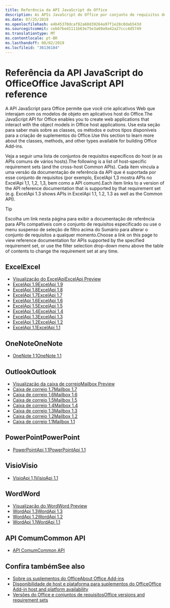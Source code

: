 ```yaml
---
title: Referência da API JavaScript do Office
description: As APIs JavaScript do Office por conjunto de requisitos de host
ms.date: 07/25/2019
ms.openlocfilehash: e4b45370dcaf82a60d39264a97f1e28c0dab543d
ms.sourcegitcommit: ceb67bed1111b63e75e3a69a9a42a27ccc4d5749
ms.translationtype: MT
ms.contentlocale: pt-BR
ms.lasthandoff: 08/02/2019
ms.locfileid: "36136184"
---
```

# <a name="office-javascript-api-reference"></a><span data-ttu-id="1e7f1-103">Referência da API JavaScript do Office</span><span class="sxs-lookup"><span data-stu-id="1e7f1-103">Office JavaScript API reference</span></span>

<span data-ttu-id="1e7f1-104">A API JavaScript para Office permite que você crie aplicativos Web que interajam com os modelos de objeto em aplicativos host do Office.</span><span class="sxs-lookup"><span data-stu-id="1e7f1-104">The JavaScript API for Office enables you to create web applications that interact with the object models in Office host applications.</span></span> <span data-ttu-id="1e7f1-105">Use esta seção para saber mais sobre as classes, os métodos e outros tipos disponíveis para a criação de suplementos do Office.</span><span class="sxs-lookup"><span data-stu-id="1e7f1-105">Use this section to learn more about the classes, methods, and other types available for building Office Add-ins.</span></span>

<span data-ttu-id="1e7f1-106">Veja a seguir uma lista de conjuntos de requisitos específicos do host (e as APIs comuns de vários hosts).</span><span class="sxs-lookup"><span data-stu-id="1e7f1-106">The following is a list of host-specific requirement sets (and the cross-host Common APIs).</span></span> <span data-ttu-id="1e7f1-107">Cada item vincula a uma versão da documentação de referência da API que é suportada por esse conjunto de requisitos (por exemplo, ExcelApi 1,3 mostra APIs no ExcelApi 1,1, 1,2, 1,3, bem como a API comum).</span><span class="sxs-lookup"><span data-stu-id="1e7f1-107">Each item links to a version of the API reference documentation that is supported by that requirement set (e.g. ExcelApi 1.3 shows APIs in ExcelApi 1.1, 1.2, 1.3 as well as the Common API).</span></span>

> [!TIP]
> <span data-ttu-id="1e7f1-108">Escolha um link nesta página para exibir a documentação de referência para APIs compatíveis com o conjunto de requisitos especificado ou use o menu suspenso de seleção de filtro acima do Sumário para alterar o conjunto de requisitos a qualquer momento.</span><span class="sxs-lookup"><span data-stu-id="1e7f1-108">Choose a link on this page to view reference documentation for APIs supported by the specified requirement set, or use the filter selection drop-down menu above the table of contents to change the requirement set at any time.</span></span>

## <a name="excel"></a><span data-ttu-id="1e7f1-109">Excel</span><span class="sxs-lookup"><span data-stu-id="1e7f1-109">Excel</span></span>

- [<span data-ttu-id="1e7f1-110">Visualização do ExcelApi</span><span class="sxs-lookup"><span data-stu-id="1e7f1-110">ExcelApi Preview</span></span>](/javascript/api/excel?view=excel-js-preview)
- [<span data-ttu-id="1e7f1-111">ExcelApi 1.9</span><span class="sxs-lookup"><span data-stu-id="1e7f1-111">ExcelApi 1.9</span></span>](/javascript/api/excel?view=excel-js-1.9)
- [<span data-ttu-id="1e7f1-112">ExcelApi 1.8</span><span class="sxs-lookup"><span data-stu-id="1e7f1-112">ExcelApi 1.8</span></span>](/javascript/api/excel?view=excel-js-1.8)
- [<span data-ttu-id="1e7f1-113">ExcelApi 1.7</span><span class="sxs-lookup"><span data-stu-id="1e7f1-113">ExcelApi 1.7</span></span>](/javascript/api/excel?view=excel-js-1.7)
- [<span data-ttu-id="1e7f1-114">ExcelApi 1.6</span><span class="sxs-lookup"><span data-stu-id="1e7f1-114">ExcelApi 1.6</span></span>](/javascript/api/excel?view=excel-js-1.6)
- [<span data-ttu-id="1e7f1-115">ExcelApi 1.5</span><span class="sxs-lookup"><span data-stu-id="1e7f1-115">ExcelApi 1.5</span></span>](/javascript/api/excel?view=excel-js-1.5)
- [<span data-ttu-id="1e7f1-116">ExcelApi 1.4</span><span class="sxs-lookup"><span data-stu-id="1e7f1-116">ExcelApi 1.4</span></span>](/javascript/api/excel?view=excel-js-1.4)
- [<span data-ttu-id="1e7f1-117">ExcelApi 1.3</span><span class="sxs-lookup"><span data-stu-id="1e7f1-117">ExcelApi 1.3</span></span>](/javascript/api/excel?view=excel-js-1.3)
- [<span data-ttu-id="1e7f1-118">ExcelApi 1.2</span><span class="sxs-lookup"><span data-stu-id="1e7f1-118">ExcelApi 1.2</span></span>](/javascript/api/excel?view=excel-js-1.2)
- [<span data-ttu-id="1e7f1-119">ExcelApi 1.1</span><span class="sxs-lookup"><span data-stu-id="1e7f1-119">ExcelApi 1.1</span></span>](/javascript/api/excel?view=excel-js-1.1)

## <a name="onenote"></a><span data-ttu-id="1e7f1-120">OneNote</span><span class="sxs-lookup"><span data-stu-id="1e7f1-120">OneNote</span></span>

- [<span data-ttu-id="1e7f1-121">OneNote 1,1</span><span class="sxs-lookup"><span data-stu-id="1e7f1-121">OneNote 1.1</span></span>](/javascript/api/onenote?view=onenote-js-1.1)

## <a name="outlook"></a><span data-ttu-id="1e7f1-122">Outlook</span><span class="sxs-lookup"><span data-stu-id="1e7f1-122">Outlook</span></span>

- [<span data-ttu-id="1e7f1-123">Visualização da caixa de correio</span><span class="sxs-lookup"><span data-stu-id="1e7f1-123">Mailbox Preview</span></span>](/javascript/api/outlook?view=outlook-js-preview)
- [<span data-ttu-id="1e7f1-124">Caixa de correio 1.7</span><span class="sxs-lookup"><span data-stu-id="1e7f1-124">Mailbox 1.7</span></span>](/javascript/api/outlook?view=outlook-js-1.7)
- [<span data-ttu-id="1e7f1-125">Caixa de correio 1.6</span><span class="sxs-lookup"><span data-stu-id="1e7f1-125">Mailbox 1.6</span></span>](/javascript/api/outlook?view=outlook-js-1.6)
- [<span data-ttu-id="1e7f1-126">Caixa de correio 1.5</span><span class="sxs-lookup"><span data-stu-id="1e7f1-126">Mailbox 1.5</span></span>](/javascript/api/outlook?view=outlook-js-1.5)
- [<span data-ttu-id="1e7f1-127"> Caixa de correio 1.4</span><span class="sxs-lookup"><span data-stu-id="1e7f1-127">Mailbox 1.4</span></span>](/javascript/api/outlook?view=outlook-js-1.4)
- [<span data-ttu-id="1e7f1-128"> Caixa de correio 1.3</span><span class="sxs-lookup"><span data-stu-id="1e7f1-128">Mailbox 1.3</span></span>](/javascript/api/outlook?view=outlook-js-1.3)
- [<span data-ttu-id="1e7f1-129">Caixa de correio 1.2</span><span class="sxs-lookup"><span data-stu-id="1e7f1-129">Mailbox 1.2</span></span>](/javascript/api/outlook?view=outlook-js-1.2)
- [<span data-ttu-id="1e7f1-130"> Caixa de correio 1.1</span><span class="sxs-lookup"><span data-stu-id="1e7f1-130">Mailbox 1.1</span></span>](/javascript/api/outlook?view=outlook-js-1.1)

## <a name="powerpoint"></a><span data-ttu-id="1e7f1-131">PowerPoint</span><span class="sxs-lookup"><span data-stu-id="1e7f1-131">PowerPoint</span></span>

- [<span data-ttu-id="1e7f1-132">PowerPointApi 1,1</span><span class="sxs-lookup"><span data-stu-id="1e7f1-132">PowerPointApi 1.1</span></span>](/javascript/api/powerpoint?view=powerpoint-js-1.1)

## <a name="visio"></a><span data-ttu-id="1e7f1-133">Visio</span><span class="sxs-lookup"><span data-stu-id="1e7f1-133">Visio</span></span>

- [<span data-ttu-id="1e7f1-134">VisioApi 1,1</span><span class="sxs-lookup"><span data-stu-id="1e7f1-134">VisioApi 1.1</span></span>](/javascript/api/visio?view=visio-js-1.1)

## <a name="word"></a><span data-ttu-id="1e7f1-135">Word</span><span class="sxs-lookup"><span data-stu-id="1e7f1-135">Word</span></span>

- [<span data-ttu-id="1e7f1-136">Visualização do Word</span><span class="sxs-lookup"><span data-stu-id="1e7f1-136">Word Preview</span></span>](/javascript/api/word?view=word-js-preview)
- [<span data-ttu-id="1e7f1-137">WordApi 1.3</span><span class="sxs-lookup"><span data-stu-id="1e7f1-137">WordApi 1.3</span></span>](/javascript/api/word?view=word-js-1.3)
- [<span data-ttu-id="1e7f1-138">WordApi 1.2</span><span class="sxs-lookup"><span data-stu-id="1e7f1-138">WordApi 1.2</span></span>](/javascript/api/word?view=word-js-1.2)
- [<span data-ttu-id="1e7f1-139">WordApi 1.1</span><span class="sxs-lookup"><span data-stu-id="1e7f1-139">WordApi 1.1</span></span>](/javascript/api/word?view=word-js-1.1)

## <a name="common-api"></a><span data-ttu-id="1e7f1-140">API Comum</span><span class="sxs-lookup"><span data-stu-id="1e7f1-140">Common API</span></span>

- [<span data-ttu-id="1e7f1-141">API Comum</span><span class="sxs-lookup"><span data-stu-id="1e7f1-141">Common API</span></span>](/javascript/api/office?view=common-js)

## <a name="see-also"></a><span data-ttu-id="1e7f1-142">Confira também</span><span class="sxs-lookup"><span data-stu-id="1e7f1-142">See also</span></span>

- [<span data-ttu-id="1e7f1-143">Sobre os suplementos do Office</span><span class="sxs-lookup"><span data-stu-id="1e7f1-143">About Office Add-ins</span></span>](/office/dev/add-ins/overview)
- [<span data-ttu-id="1e7f1-144">Disponibilidade de host e plataforma para suplementos do Office</span><span class="sxs-lookup"><span data-stu-id="1e7f1-144">Office Add-in host and platform availability</span></span>](/office/dev/add-ins/overview/office-add-in-availability)
- [<span data-ttu-id="1e7f1-145">Versões do Office e conjuntos de requisitos</span><span class="sxs-lookup"><span data-stu-id="1e7f1-145">Office versions and requirement sets</span></span>](/office/dev/add-ins/develop/office-versions-and-requirement-sets)
